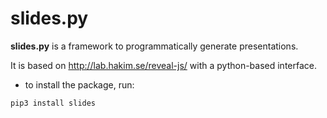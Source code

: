 # slides.py

**slides.py** is a framework to programmatically generate presentations.

It is based on http://lab.hakim.se/reveal-js/ with a python-based interface.

* to install the package, run:
````
pip3 install slides
````
